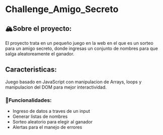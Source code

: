 # Challenge_Amigo_Secreto
<h2>🏔️Sobre el proyecto: </h2>
El proyecto trata en un pequeño juego en la web en el que es un sorteo para un amigo secreto, donde ingresas un conjunto de nombres para que salga aleatoreamente el ganador.
<h2>Caracteristicas: </h2>
Juego basado en JavaScript con manipulacion de Arrays, loops y manipulacion del DOM para mejor interactividad.
<h3>🚦Funcionalidades: </h3>
<ul>
    <li>Ingreso de datos a traves de un input</li>
    <li>Generar listas de nombres</li>
    <li>Sorteo aleatorio para elegir al ganador</li>
    <li>Alertas para el manejo de errores</li>    
</ul>

